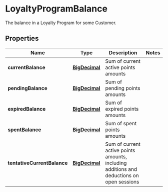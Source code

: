 

# LoyaltyProgramBalance

The balance in a Loyalty Program for some Customer.
## Properties

Name | Type | Description | Notes
------------ | ------------- | ------------- | -------------
**currentBalance** | [**BigDecimal**](BigDecimal.md) | Sum of current active points amounts | 
**pendingBalance** | [**BigDecimal**](BigDecimal.md) | Sum of pending points amounts | 
**expiredBalance** | [**BigDecimal**](BigDecimal.md) | Sum of expired points amounts | 
**spentBalance** | [**BigDecimal**](BigDecimal.md) | Sum of spent points amounts | 
**tentativeCurrentBalance** | [**BigDecimal**](BigDecimal.md) | Sum of current active points amounts, including additions and deductions on open sessions | 



